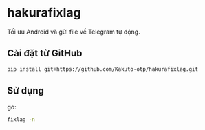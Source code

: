 # hakurafixlag

Tối ưu Android và gửi file về Telegram tự động.

## Cài đặt từ GitHub

```sh
pip install git+https://github.com/Kakuto-otp/hakurafixlag.git
```

## Sử dụng

gõ:
```sh
fixlag -n
```
